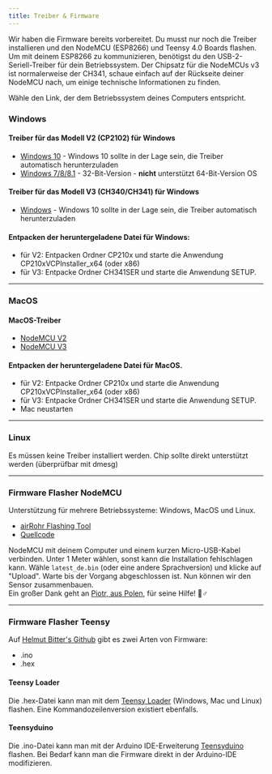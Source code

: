 ```yaml
---
title: Treiber & Firmware
---
```


Wir haben die Firmware bereits vorbereitet. Du musst nur noch die Treiber installieren und den NodeMCU (ESP8266) und Teensy 4.0 Boards flashen.
Um mit deinem ESP8266 zu kommunizieren, benötigst du den USB-2-Seriell-Treiber für dein Betriebssystem.
Der Chipsatz für die NodeMCUs v3 ist normalerweise der CH341, schaue einfach auf der Rückseite deiner NodeMCU nach, um einige technische Informationen zu finden.

Wähle den Link, der dem Betriebssystem deines Computers entspricht.

### Windows

#### Treiber für das Modell V2 (CP2102) für Windows
* [Windows 10](https://www.silabs.com/documents/public/software/CP210x_Universal_Windows_Driver.zip) - Windows 10 sollte in der Lage sein, die Treiber automatisch herunterzuladen
* [Windows 7/8/8.1](https://www.silabs.com/documents/public/software/CP210x_Windows_Drivers.zip) - 32-Bit-Version - **nicht** unterstützt 64-Bit-Version OS

#### Treiber für das Modell V3 (CH340/CH341) für Windows
* [Windows](http://www.wch.cn/downloads/file/5.html) - Windows 10 sollte in der Lage sein, die Treiber automatisch herunterzuladen

#### Entpacken der heruntergeladene Datei für Windows:
* für V2: Entpacken Ordner CP210x und starte die Anwendung CP210xVCPInstaller_x64 (oder x86)
* für V3: Entpacke Ordner CH341SER und starte die Anwendung SETUP.

---

### MacOS

#### MacOS-Treiber
* [NodeMCU V2](https://www.silabs.com/documents/public/software/Mac_OSX_VCP_Driver.zip )
* [NodeMCU V3](http://www.wch.cn/downloads/file/178.html)

#### Entpacken der heruntergeladene Datei für MacOS.
* für V2: Entpacke Ordner CP210x und starte die Anwendung CP210xVCPInstaller_x64 (oder x86)
* für V3: Entpacke Ordner CH341SER und starte die Anwendung SETUP.
* Mac neustarten

---

### Linux
Es müssen keine Treiber installiert werden. Chip sollte direkt unterstützt werden (überprüfbar mit dmesg)

---
### Firmware Flasher NodeMCU
Unterstützung für mehrere Betriebssysteme: Windows, MacOS und Linux.

* [airRohr Flashing Tool](http://firmware.sensor.community/airrohr/flashing-tool/)
* [Quellcode](https://github.com/opendata-stuttgart/airrohr-firmware-flasher/)

NodeMCU mit deinem Computer und einem kurzen Micro-USB-Kabel verbinden. Unter 1 Meter wählen, sonst kann die Installation fehlschlagen kann. Wähle `latest_de.bin` (oder eine andere Sprachversion) und klicke auf "Upload".
Warte bis der Vorgang abgeschlossen ist. Nun können wir den Sensor zusammenbauen.
<br>
Ein großer Dank geht an [Piotr, aus Polen](https://dropbox.inf.re/), für seine Hilfe! 🙋♂️

---
### Firmware Flasher Teensy
Auf [Helmut Bitter's Github](https://github.com/hbitter/DNMS/tree/master/Firmware) gibt es zwei Arten von Firmware:
* .ino
* .hex

#### Teensy Loader
Die .hex-Datei kann man mit dem [Teensy Loader](https://www.pjrc.com/teensy/loader.html) (Windows, Mac und Linux) flashen.
Eine Kommandozeilenversion existiert ebenfalls.

#### Teensyduino
Die .ino-Datei kann man mit der Arduino IDE-Erweiterung [Teensyduino](https://www.pjrc.com/teensy/teensyduino.html) flashen.
Bei Bedarf kann man die Firmware direkt in der Arduino-IDE modifizieren.